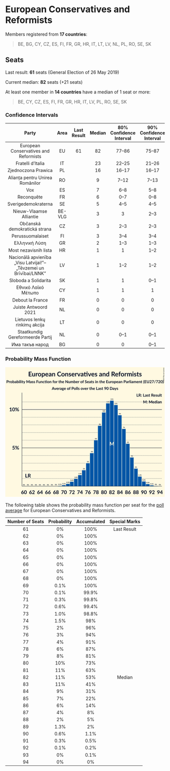 # European Conservatives and Reformists

Members registered from **17 countries**:

> BE, BG, CY, CZ, ES, FI, FR, GR, HR, IT, LT, LV, NL, PL, RO, SE, SK

## Seats

Last result: **61** seats (General Election of 26 May 2019)

Current median: **82** seats (+21 seats)

At least one member in **14 countries** have a median of 1 seat or more:

> BE, CY, CZ, ES, FI, FR, GR, HR, IT, LV, PL, RO, SE, SK

### Confidence Intervals

| Party | Area | Last Result | Median | 80% Confidence Interval | 90% Confidence Interval | 95% Confidence Interval | 99% Confidence Interval |
|:-----:|:----:|:-----------:|:------:|:-----------------------:|:-----------------------:|:-----------------------:|:-----------------------:|
| European Conservatives and Reformists | EU | 61 | 82 | 77–86 | 75–87 | 74–88 | 71–90 |
| Fratelli d’Italia | IT | | 23 | 22–25 | 21–26 | 20–27 | 19–28 |
| Zjednoczona Prawica | PL | | 16 | 16–17 | 16–17 | 15–18 | 15–18 |
| Alianța pentru Unirea Românilor | RO | | 9 | 7–12 | 7–13 | 7–13 | 7–13 |
| Vox | ES | | 7 | 6–8 | 5–8 | 5–9 | 5–9 |
| Reconquête | FR | | 6 | 0–7 | 0–8 | 0–8 | 0–8 |
| Sverigedemokraterna | SE | | 5 | 4–5 | 4–5 | 4–5 | 4–5 |
| Nieuw-Vlaamse Alliantie | BE-VLG | | 3 | 3 | 2–3 | 2–3 | 2–4 |
| Občanská demokratická strana | CZ | | 3 | 2–3 | 2–3 | 2–3 | 2–4 |
| Perussuomalaiset | FI | | 3 | 3–4 | 3–4 | 3–4 | 3–4 |
| Ελληνική Λύση | GR | | 2 | 1–3 | 1–3 | 1–3 | 1–3 |
| Most nezavisnih lista | HR | | 1 | 1 | 1–2 | 1–2 | 0–2 |
| Nacionālā apvienība „Visu Latvijai!”–„Tēvzemei un Brīvībai/LNNK” | LV | | 1 | 1–2 | 1–2 | 1–2 | 1–2 |
| Sloboda a Solidarita | SK | | 1 | 1 | 0–1 | 0–1 | 0–2 |
| Εθνικό Λαϊκό Μέτωπο | CY | | 1 | 1 | 1 | 1 | 1 |
| Debout la France | FR | | 0 | 0 | 0 | 0 | 0 |
| Juiste Antwoord 2021 | NL | | 0 | 0 | 0 | 0 | 0 |
| Lietuvos lenkų rinkimų akcija | LT | | 0 | 0 | 0 | 0 | 0 |
| Staatkundig Gereformeerde Partij | NL | | 0 | 0–1 | 0–1 | 0–1 | 0–1 |
| Има такъв народ | BG | | 0 | 0 | 0–1 | 0–1 | 0–1 |

### Probability Mass Function

![Graph with seats probability mass function not yet produced](average-2024-03-31-seats-pmf-europeanconservativesandreformists.png "Seats Probability Mass Function")

The following table shows the probability mass function per seat for the [poll average](average-2024-03-31.html) for European Conservatives and Reformists.

| Number of Seats | Probability | Accumulated | Special Marks |
|:---------------:|:-----------:|:-----------:|:-------------:|
| 61 | 0% | 100% | Last Result |
| 62 | 0% | 100% |  |
| 63 | 0% | 100% |  |
| 64 | 0% | 100% |  |
| 65 | 0% | 100% |  |
| 66 | 0% | 100% |  |
| 67 | 0% | 100% |  |
| 68 | 0% | 100% |  |
| 69 | 0.1% | 100% |  |
| 70 | 0.1% | 99.9% |  |
| 71 | 0.3% | 99.8% |  |
| 72 | 0.6% | 99.4% |  |
| 73 | 1.0% | 98.8% |  |
| 74 | 1.5% | 98% |  |
| 75 | 2% | 96% |  |
| 76 | 3% | 94% |  |
| 77 | 4% | 91% |  |
| 78 | 6% | 87% |  |
| 79 | 8% | 81% |  |
| 80 | 10% | 73% |  |
| 81 | 11% | 63% |  |
| 82 | 11% | 53% | Median |
| 83 | 11% | 41% |  |
| 84 | 9% | 31% |  |
| 85 | 7% | 22% |  |
| 86 | 6% | 14% |  |
| 87 | 4% | 8% |  |
| 88 | 2% | 5% |  |
| 89 | 1.3% | 2% |  |
| 90 | 0.6% | 1.1% |  |
| 91 | 0.3% | 0.5% |  |
| 92 | 0.1% | 0.2% |  |
| 93 | 0% | 0.1% |  |
| 94 | 0% | 0% |  |


